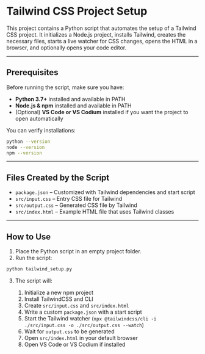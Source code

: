 # Tailwind CSS Project Setup

This project contains a Python script that automates the setup of a Tailwind CSS project. It initializes a Node.js project, installs Tailwind, creates the necessary files, starts a live watcher for CSS changes, opens the HTML in a browser, and optionally opens your code editor.

---

## Prerequisites

Before running the script, make sure you have:

- **Python 3.7+** installed and available in PATH
- **Node.js & npm** installed and available in PATH
- (Optional) **VS Code or VS Codium** installed if you want the project to open automatically

You can verify installations:

```bash
python --version
node --version
npm --version
````

---

## Files Created by the Script

* `package.json` – Customized with Tailwind dependencies and start script
* `src/input.css` – Entry CSS file for Tailwind
* `src/output.css` – Generated CSS file by Tailwind
* `src/index.html` – Example HTML file that uses Tailwind classes

---

## How to Use

1. Place the Python script in an empty project folder.
2. Run the script:

```bash
python tailwind_setup.py
```

3. The script will:

   1. Initialize a new npm project
   2. Install TailwindCSS and CLI
   3. Create `src/input.css` and `src/index.html`
   4. Write a custom `package.json` with a start script
   5. Start the Tailwind watcher (`npx @tailwindcss/cli -i ./src/input.css -o ./src/output.css --watch`)
   6. Wait for `output.css` to be generated
   7. Open `src/index.html` in your default browser
   8. Open VS Code or VS Codium if installed
